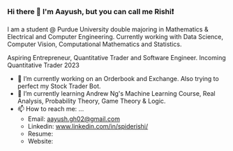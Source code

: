 ### Hi there 👋 I'm Aayush, but you can call me Rishi:exclamation:

I am a student @ Purdue University double majoring in Mathematics & Electrical and Computer Engineering. Currently working with Data Science, Computer Vision, Computational Mathematics and Statistics.

Aspiring Entrepreneur, Quantitative Trader and Software Engineer.
Incoming Quantitative Trader 2023


- 🔭 I’m currently working on an Orderbook and Exchange. Also trying to perfect my Stock Trader Bot.
- 🌱 I’m currently learning Andrew Ng's Machine Learning Course, Real Analysis, Probability Theory, Game Theory & Logic.
- 📫 How to reach me: ...
  - Email: aayush.gh02@gmail.com
  - Linkedin: www.linkedin.com/in/spiderishi/
  - Resume:
  - Website:

<!-- Here are some ideas to get you started:
- 🤔 I’m looking for help with ...
- 💬 Ask me about ...

- 😄 Pronouns: ...
- ⚡ Fun fact: ...

